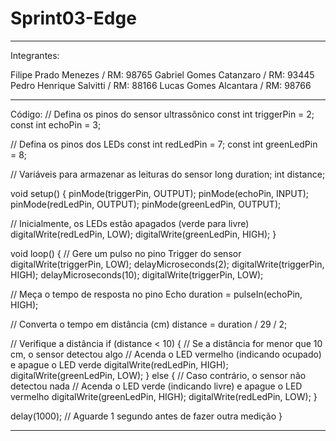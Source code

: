 # Sprint03-Edge

----------------------------------------------------------------------------

Integrantes:

Filipe Prado Menezes / RM: 98765
Gabriel Gomes Catanzaro / RM: 93445
Pedro Henrique Salvitti / RM: 88166
Lucas Gomes Alcantara / RM: 98766

----------------------------------------------------------------------------

Código:
// Defina os pinos do sensor ultrassônico
const int triggerPin = 2;
const int echoPin = 3;

// Defina os pinos dos LEDs
const int redLedPin = 7;
const int greenLedPin = 8;

// Variáveis para armazenar as leituras do sensor
long duration;
int distance;

void setup() {
  pinMode(triggerPin, OUTPUT);
  pinMode(echoPin, INPUT);
  pinMode(redLedPin, OUTPUT);
  pinMode(greenLedPin, OUTPUT);

  // Inicialmente, os LEDs estão apagados (verde para livre)
  digitalWrite(redLedPin, LOW);
  digitalWrite(greenLedPin, HIGH);
}

void loop() {
  // Gere um pulso no pino Trigger do sensor
  digitalWrite(triggerPin, LOW);
  delayMicroseconds(2);
  digitalWrite(triggerPin, HIGH);
  delayMicroseconds(10);
  digitalWrite(triggerPin, LOW);

  // Meça o tempo de resposta no pino Echo
  duration = pulseIn(echoPin, HIGH);

  // Converta o tempo em distância (cm)
  distance = duration / 29 / 2;

  // Verifique a distância
  if (distance < 10) {
    // Se a distância for menor que 10 cm, o sensor detectou algo
    // Acenda o LED vermelho (indicando ocupado) e apague o LED verde
    digitalWrite(redLedPin, HIGH);
    digitalWrite(greenLedPin, LOW);
  } else {
    // Caso contrário, o sensor não detectou nada
    // Acenda o LED verde (indicando livre) e apague o LED vermelho
    digitalWrite(greenLedPin, HIGH);
    digitalWrite(redLedPin, LOW);
  }

  delay(1000); // Aguarde 1 segundo antes de fazer outra medição
}

----------------------------------------------------------------------------

